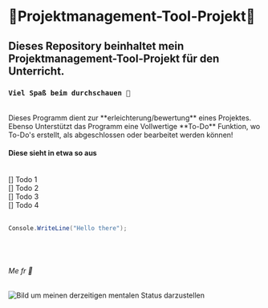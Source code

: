 # 👾Projektmanagement-Tool-Projekt👾
## Dieses Repository beinhaltet mein Projektmanagement-Tool-Projekt für den Unterricht.


### `Viel Spaß beim durchschauen 🐸`
<br>
Dieses Programm dient zur **erleichterung/bewertung** eines Projektes. Ebenso Unterstützt das Programm eine Vollwertige **To-Do** Funktion, wo To-Do's erstellt, als abgeschlossen oder bearbeitet werden können!

#### Diese sieht in etwa so aus
<br>
[] Todo 1 <br>
[] Todo 2 <br>
[] Todo 3 <br>
[] Todo 4 <br>

<br>

```c#
Console.WriteLine("Hello there");

```

<br>
<br>

###### Me fr 🤡
![Bild um meinen derzeitigen mentalen Status darzustellen](https://i.ytimg.com/vi/3HXRx9A04xM/maxresdefault.jpg)
